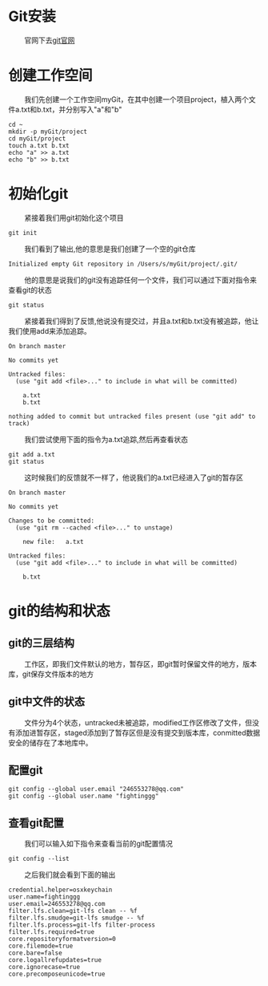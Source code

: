 
# Git安装
&emsp;&emsp; 官网下去[git官网](https://git-scm.com)

# 创建工作空间
&emsp;&emsp; 我们先创建一个工作空间myGit，在其中创建一个项目project，植入两个文件a.txt和b.txt，并分别写入"a"和"b"
```
cd ~ 
mkdir -p myGit/project
cd myGit/project
touch a.txt b.txt
echo "a" >> a.txt
echo "b" >> b.txt
```
# 初始化git
&emsp;&emsp; 紧接着我们用git初始化这个项目
```
git init
```
<!---more-->
&emsp;&emsp; 我们看到了输出,他的意思是我们创建了一个空的git仓库
```
Initialized empty Git repository in /Users/s/myGit/project/.git/
```
&emsp;&emsp; 他的意思是说我们的git没有追踪任何一个文件，我们可以通过下面对指令来查看git的状态
```
git status
```
&emsp;&emsp; 紧接着我们得到了反馈,他说没有提交过，并且a.txt和b.txt没有被追踪，他让我们使用add来添加追踪。
```
On branch master

No commits yet

Untracked files:
  (use "git add <file>..." to include in what will be committed)

	a.txt
	b.txt

nothing added to commit but untracked files present (use "git add" to track)
```
&emsp;&emsp; 我们尝试使用下面的指令为a.txt追踪,然后再查看状态
```
git add a.txt
git status
```
&emsp;&emsp; 这时候我们的反馈就不一样了，他说我们的a.txt已经进入了git的暂存区
```
On branch master

No commits yet

Changes to be committed:
  (use "git rm --cached <file>..." to unstage)

	new file:   a.txt

Untracked files:
  (use "git add <file>..." to include in what will be committed)

	b.txt

```
# git的结构和状态
## git的三层结构
&emsp;&emsp; 工作区，即我们文件默认的地方，暂存区，即git暂时保留文件的地方，版本库，git保存文件版本的地方
## git中文件的状态
&emsp;&emsp; 文件分为4个状态，untracked未被追踪，modified工作区修改了文件，但没有添加进暂存区，staged添加到了暂存区但是没有提交到版本库，conmitted数据安全的储存在了本地库中。
## 配置git
```
git config --global user.email "246553278@qq.com"
git config --global user.name "fightinggg"
```
## 查看git配置
&emsp;&emsp; 我们可以输入如下指令来查看当前的git配置情况
```
git config --list
```
&emsp;&emsp; 之后我们就会看到下面的输出
```
credential.helper=osxkeychain
user.name=fightinggg
user.email=246553278@qq.com
filter.lfs.clean=git-lfs clean -- %f
filter.lfs.smudge=git-lfs smudge -- %f
filter.lfs.process=git-lfs filter-process
filter.lfs.required=true
core.repositoryformatversion=0
core.filemode=true
core.bare=false
core.logallrefupdates=true
core.ignorecase=true
core.precomposeunicode=true
```



